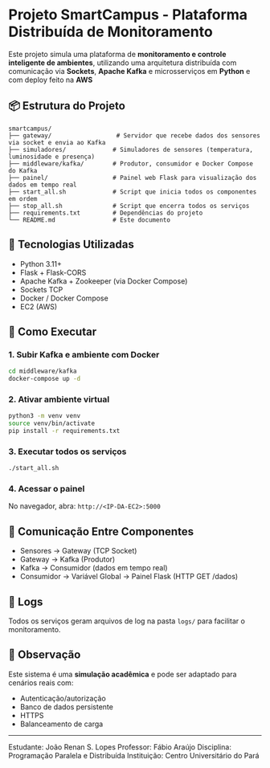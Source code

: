# Projeto SmartCampus - Plataforma Distribuída de Monitoramento

Este projeto simula uma plataforma de **monitoramento e controle inteligente de ambientes**, utilizando uma arquitetura distribuída com comunicação via **Sockets**, **Apache Kafka** e microsserviços em **Python** e com deploy feito na **AWS**

## 📦 Estrutura do Projeto

```
smartcampus/
├── gateway/                  # Servidor que recebe dados dos sensores via socket e envia ao Kafka
├── simuladores/             # Simuladores de sensores (temperatura, luminosidade e presença)
├── middleware/kafka/        # Produtor, consumidor e Docker Compose do Kafka
├── painel/                  # Painel web Flask para visualização dos dados em tempo real
├── start_all.sh             # Script que inicia todos os componentes em ordem
├── stop_all.sh              # Script que encerra todos os serviços
├── requirements.txt         # Dependências do projeto
└── README.md                # Este documento
```

## 🚀 Tecnologias Utilizadas

- Python 3.11+
- Flask + Flask-CORS
- Apache Kafka + Zookeeper (via Docker Compose)
- Sockets TCP
- Docker / Docker Compose
- EC2 (AWS)

## 🔧 Como Executar

### 1. Subir Kafka e ambiente com Docker

```bash
cd middleware/kafka
docker-compose up -d
```

### 2. Ativar ambiente virtual

```bash
python3 -m venv venv
source venv/bin/activate
pip install -r requirements.txt
```

### 3. Executar todos os serviços

```bash
./start_all.sh
```

### 4. Acessar o painel

No navegador, abra: `http://<IP-DA-EC2>:5000`

## 📡 Comunicação Entre Componentes

- Sensores → Gateway (TCP Socket)
- Gateway → Kafka (Produtor)
- Kafka → Consumidor (dados em tempo real)
- Consumidor → Variável Global → Painel Flask (HTTP GET /dados)

## 📁 Logs

Todos os serviços geram arquivos de log na pasta `logs/` para facilitar o monitoramento.

## 🧪 Observação

Este sistema é uma **simulação acadêmica** e pode ser adaptado para cenários reais com:
- Autenticação/autorização
- Banco de dados persistente
- HTTPS
- Balanceamento de carga

---

Estudante: João Renan S. Lopes
Professor: Fábio Araújo
Disciplina: Programação Paralela e Distribuída
Instituição: Centro Universitário do Pará
